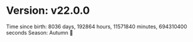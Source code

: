 # Version: v22.0.0
Time since birth: 8036 days, 192864 hours, 11571840 minutes, 694310400 seconds
Season: Autumn 🍁
